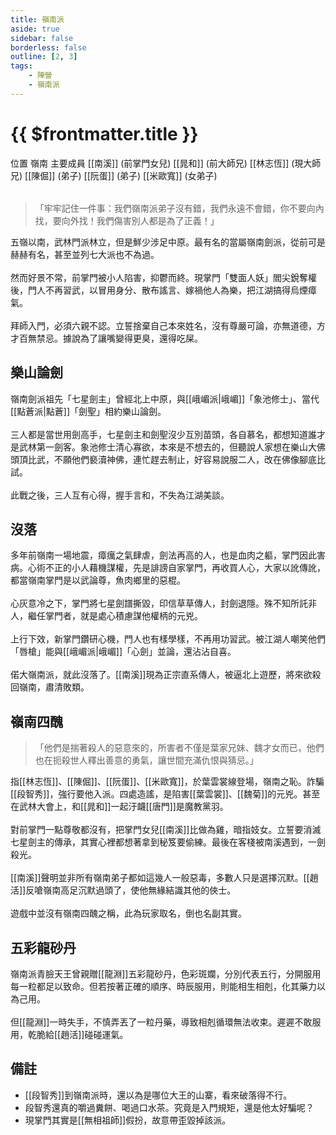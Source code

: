 ```yaml
---
title: 嶺南派
aside: true
sidebar: false
borderless: false
outline: [2, 3]
tags:
    - 陣營
    - 嶺南派
---
```


# {{ $frontmatter.title }}

<InfoList position="right">
	<Info title="陣營資料" :open=true>
		<table>
			<ChTr>
				<ChTd isTitle=true>
					位置
				</ChTd>
				<ChTd>
					嶺南
				</ChTd>
			</ChTr>
			<ChTr>
				<ChTd isTitle=true position='center'>
					主要成員
				</ChTd>
			</ChTr>
			<ChTr>
                <ChTd position='center'>
                    [[南溪]] (前掌門女兒)
                </ChTd>
            </ChTr>
            <ChTr>
                <ChTd position='center'>
                    [[晁和]] (前大師兄)
                </ChTd>
            </ChTr>
            <ChTr>
                <ChTd position='center'>
                    [[林志恆]] (現大師兄)
                </ChTd>
            </ChTr>
            <ChTr>
                <ChTd position='center'>
                    [[陳倔]] (弟子)
                </ChTd>
            </ChTr>
            <ChTr>
                <ChTd position='center'>
                    [[阮蛋]] (弟子)
                </ChTd>
            </ChTr>
            <ChTr>
                <ChTd position='center'>
                    [[米歐寬]] (女弟子)
                </ChTd>
            </ChTr>
		</table>
	</Info>
</InfoList>

> 「牢牢記住一件事：我們嶺南派弟子沒有錯，我們永遠不會錯，你不要向內找，要向外找！我們傷害別人都是為了正義！」

五嶺以南，武林門派林立，但是鮮少涉足中原。最有名的當屬嶺南劍派，從前可是赫赫有名，甚至並列七大派也不為過。
<br><br>
然而好景不常，前掌門被小人陷害，抑鬱而終。現掌門「雙面人妖」閻尖銳奪權後，門人不再習武，以冒用身分、散布謠言、嫁禍他人為樂，把江湖搞得烏煙瘴氣。
<br><br>
拜師入門，必須六親不認。立誓捨棄自己本來姓名，沒有尊嚴可論，亦無道德，方才百無禁忌。據說為了讓嘴變得更臭，還得吃屎。
<br clear="all">

## 樂山論劍

嶺南劍派祖先「七星劍主」曾經北上中原，與[[峨嵋派|峨嵋]]「象池修士」、當代[[點蒼派|點蒼]]「劍聖」相約樂山論劍。
<br><br>
三人都是當世用劍高手，七星劍主和劍聖沒少互別苗頭，各自慕名，都想知道誰才是武林第一劍客。象池修士清心寡欲，本來是不想去的，但聽說人家想在樂山大佛頭頂比武，不願他們褻瀆神佛，連忙趕去制止，好容易說服二人，改在佛像腳底比試。
<br><br>
此戰之後，三人互有心得，握手言和，不失為江湖美談。

## 沒落

多年前嶺南一場地震，瘴癘之氣肆虐，劍法再高的人，也是血肉之軀，掌門因此害病。心術不正的小人藉機謀權，先是誹謗自家掌門，再收買人心，大家以訛傳訛，都當嶺南掌門是以武論尊，魚肉鄉里的惡棍。
<br><br>
心灰意冷之下，掌門將七星劍譜撕毀，印信草草傳人，封劍退隱。殊不知所託非人，繼任掌門者，就是處心積慮謀他權柄的元兇。
<br><br>
上行下效，新掌門鑽研心機，門人也有樣學樣，不再用功習武。被江湖人嘲笑他們「唇槍」能與[[峨嵋派|峨嵋]]「心劍」並論，還沾沾自喜。
<br><br>
偌大嶺南派，就此沒落了。[[南溪]]現為正宗直系傳人，被逼北上遊歷，將來欲殺回嶺南，肅清敗類。

## 嶺南四醜

> 「他們是揣著殺人的惡意來的，所害者不僅是葉家兄妹、魏才女而已，他們也在扼殺世人釋出善意的勇氣，讓世間充滿仇恨與猜忌。」

指[[林志恆]]、[[陳倔]]、[[阮蛋]]、[[米歐寬]]，於葉雲裳線登場，嶺南之恥。詐騙[[段智秀]]，強行要他入派。四處造謠，是陷害[[葉雲裳]]、[[魏菊]]的元兇。甚至在武林大會上，和[[晁和]]一起汙衊[[唐門]]是魔教黨羽。
<br><br>
對前掌門一點尊敬都沒有，把掌門女兒[[南溪]]比做為雞，暗指妓女。立誓要消滅七星劍主的傳承，其實心裡都想著拿到秘笈要偷練。最後在客棧被南溪遇到，一劍殺光。
<br><br>
[[南溪]]聲明並非所有嶺南弟子都如這幾人一般惡毒，多數人只是選擇沉默。[[趙活]]反嗆嶺南高足沉默過頭了，使他無緣結識其他的俠士。
<br><br>
遊戲中並沒有嶺南四醜之稱，此為玩家取名，倒也名副其實。

## 五彩龍砂丹

嶺南派青臉天王曾親贈[[龍淵]]五彩龍砂丹，色彩斑斕，分別代表五行，分開服用每一粒都足以致命。但若按著正確的順序、時辰服用，則能相生相剋，化其藥力以為己用。
<br><br>
但[[龍淵]]一時失手，不慎弄丟了一粒丹藥，導致相剋循環無法收束。遲遲不敢服用，乾脆給[[趙活]]碰碰運氣。

## 備註

- [[段智秀]]到嶺南派時，還以為是哪位大王的山寨，看來破落得不行。
- 段智秀還真的嚼過糞餅、喝過口水茶。究竟是入門規矩，還是他太好騙呢？
- 現掌門其實是[[無相祖師]]假扮，故意帶歪毀掉該派。